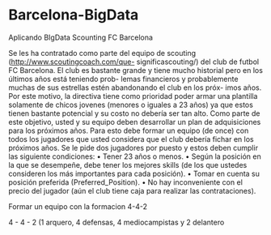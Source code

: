 # Barcelona-BigData
Aplicando BIgData Scounting FC Barcelona

Se les ha contratado como parte del equipo de scouting (http://www.scoutingcoach.com/que- significascouting/) del club de 
futbol FC Barcelona.
El club es bastante grande y tiene mucho historial pero en los últimos años está teniendo prob- lemas
financieros y probablemente muchas de sus estrellas estén abandonando el club en los próx- imos años.
Por este motivo, la directiva tiene como prioridad poder armar una plantilla solamente de chicos jovenes
(menores o iguales a 23 años) ya que estos tienen bastante potencial y su costo no debería ser tan alto.
Como parte de este objetivo, usted y su equipo deben desarrollar un plan de adquisiciones para los
próximos años. Para esto debe formar un equipo (de once) con todos los jugadores que usted considera
que el club debería fichar en los próximos años. Se le pide dos jugadores por puesto y estos deben
cumplir las siguiente condiciones:
  • Tener 23 años o menos.
  • Según la posición en la que se desempeñe, debe tener los mejores skills (de los que ustedes
    consideren los más importantes para cada posición).
  • Tomar en cuenta su posición preferida (Preferred_Position).
  • No hay inconveniente con el precio del jugador (aún el club tiene caja para realizar las
  contrataciones). 

Formar un equipo con la formacion 4-4-2

4	- 4	- 2	(1	arquero,	4	defensas,	4	mediocampistas	y	2	delantero

